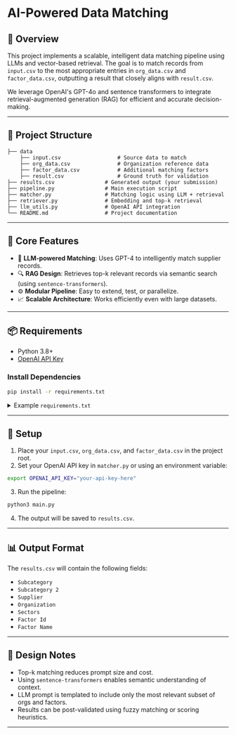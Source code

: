 # AI-Powered Data Matching

## 🚀 Overview

This project implements a scalable, intelligent data matching pipeline using LLMs and vector-based retrieval. The goal is to match records from `input.csv` to the most appropriate entries in `org_data.csv` and `factor_data.csv`, outputting a result that closely aligns with `result.csv`.

We leverage OpenAI's GPT-4o and sentence transformers to integrate retrieval-augmented generation (RAG) for efficient and accurate decision-making.

---

## 📁 Project Structure

```
├── data
    ├── input.csv                  # Source data to match
    ├── org_data.csv               # Organization reference data
    ├── factor_data.csv            # Additional matching factors
    ├── result.csv                 # Ground truth for validation
├── results.csv                # Generated output (your submission)
├── pipeline.py                # Main execution script
├── matcher.py                 # Matching logic using LLM + retrieval
├── retriever.py               # Embedding and top-k retrieval
├── llm_utils.py               # OpenAI API integration
└── README.md                  # Project documentation
```

---

## 🧠 Core Features

- 🔗 **LLM-powered Matching**: Uses GPT-4 to intelligently match supplier records.
- 🔍 **RAG Design**: Retrieves top-k relevant records via semantic search (using `sentence-transformers`).
- ⚙️ **Modular Pipeline**: Easy to extend, test, or parallelize.
- 📈 **Scalable Architecture**: Works efficiently even with large datasets.

---

## 📦 Requirements

- Python 3.8+
- [OpenAI API Key](https://platform.openai.com/account/api-keys)

### Install Dependencies

```bash
pip install -r requirements.txt
```

<details>
<summary>Example <code>requirements.txt</code></summary>

```
pandas
openai
sentence-transformers
torch
```

</details>

---

## 🔑 Setup

1. Place your `input.csv`, `org_data.csv`, and `factor_data.csv` in the project root.
2. Set your OpenAI API key in `matcher.py` or using an environment variable:

```bash
export OPENAI_API_KEY="your-api-key-here"
```

3. Run the pipeline:

```bash
python3 main.py
```

4. The output will be saved to `results.csv`.

---

## 📊 Output Format

The `results.csv` will contain the following fields:

- `Subcategory`
- `Subcategory 2`
- `Supplier`
- `Organization`
- `Sectors`
- `Factor Id`
- `Factor Name`

---


## 📌 Design Notes

- Top-k matching reduces prompt size and cost.
- Using `sentence-transformers` enables semantic understanding of context.
- LLM prompt is templated to include only the most relevant subset of orgs and factors.
- Results can be post-validated using fuzzy matching or scoring heuristics.

---
